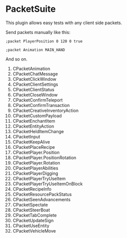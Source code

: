 # PacketSuite

This plugin allows easy tests with any client side packets.

Send packets manually like this:

```
;packet PlayerPosition 0 120 0 true
```

```
;packet Animation MAIN_HAND
```

And so on.

1. CPacketAnimation
2. CPacketChatMessage
3. CPacketClickWindow
4. CPacketClientSettings
5. CPacketClientStatus
6. CPacketCloseWindow
7. CPacketConfirmTeleport
8. CPacketConfirmTransaction
9. CPacketCreativeInventoryAction
10. CPacketCustomPayload
11. CPacketEnchantItem
12. CPacketEntityAction
13. CPacketHeldItemChange
14. CPacketInput
15. CPacketKeepAlive
16. CPacketPlaceRecipe
17. CPacketPlayer.Position
18. CPacketPlayer.PositionRotation
19. CPacketPlayer.Rotation
20. CPacketPlayerAbilities
21. CPacketPlayerDigging
22. CPacketPlayerTryUseItem
23. CPacketPlayerTryUseItemOnBlock
24. CPacketRecipeInfo
25. CPacketResourcePackStatus
26. CPacketSeenAdvancements
27. CPacketSpectate
28. CPacketSteerBoat
29. CPacketTabComplete
30. CPacketUpdateSign
31. CPacketUseEntity
32. CPacketVehicleMove